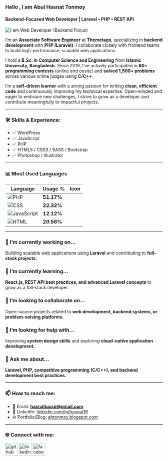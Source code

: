 ###  Hello , I am Abul Hasnat Tonmoy  
#### Backend-Focused Web Developer | Laravel • PHP • REST API  
![I am Web Developer (Backend Focus)](https://i.postimg.cc/R0jjwFy5/Tonmoy.jpg)

I’m an **Associate Software Engineer** at **Themetags**, specializing in **backend development** with **PHP (Laravel)**. I collaborate closely with frontend teams to build high-performance, scalable web applications.

I hold a **B.Sc. in Computer Science and Engineering** from **Islamic University, Bangladesh**. Since 2019, I’ve actively participated in **80+ programming contests** (online and onsite) and **solved 1,500+ problems** across various online judges using **C/C++**.

I’m a **self-driven learner** with a strong passion for writing **clean, efficient code** and continuously improving my technical expertise. Open-minded and eager to embrace new challenges, I strive to grow as a developer and contribute meaningfully to impactful projects.

---

### 🛠 Skills & Experience:
- ✅ WordPress  
- ✅ JavaScript  
- ✅ PHP  
- ✅ HTML5 / CSS3 / SASS / Bootstrap  
- ✅ Photoshop / Illustrator  

---

### 📊 Most Used Languages  

| Language   | Usage %  | Icon |
|------------|----------|------|
| ![PHP](https://img.shields.io/badge/PHP-777BB4?logo=php&logoColor=white) | **51.17%** |
| ![CSS](https://img.shields.io/badge/CSS-1572B6?logo=css3&logoColor=white) | **22.32%**  |
| ![JavaScript](https://img.shields.io/badge/JavaScript-F7DF1E?logo=javascript&logoColor=black) | **12.12%**  |
| ![HTML](https://img.shields.io/badge/HTML-E34F26?logo=html5&logoColor=white) | **20.56%**  |


---

### 🔭 I’m currently working on...  
Building scalable web applications using **Laravel** and contributing to **full-stack projects.**

### 🌱 I’m currently learning...  
**React.js, REST API best practices, and advanced Laravel concepts** to grow as a full-stack developer.  

### 👯 I’m looking to collaborate on...  
Open-source projects related to **web development, backend systems, or problem-solving platforms.**  

### 🤔 I’m looking for help with...  
Improving **system design skills** and exploring **cloud-native application development.**  

### 💬 Ask me about...  
**Laravel, PHP, competitive programming (C/C++), and backend development best practices.**  

---

### 📫 How to reach me:
- 📧 Email: **hasnatiucse@gmail.com**  
- 💼 LinkedIn: [linkedin.com/in/hasnat16](https://www.linkedin.com/in/hasnat16/)  
- 🌐 Portfolio/Blog: [ahtonmoy.blogspot.com](https://ahtonmoy.blogspot.com/)  

---
 
### 🌐 Connect with me:  
[<img src="https://cdn-icons-png.flaticon.com/512/25/25231.png" alt="github" height="40" width="40">](https://github.com/ahtonmoy27)
[<img src="https://cdn-icons-png.flaticon.com/512/174/174857.png" alt="linkedin" height="40" width="40">](https://www.linkedin.com/in/hasnat16/)
[<img src="https://cdn-icons-png.flaticon.com/512/733/733547.png" alt="facebook" height="40" width="40">](https://www.facebook.com/AbulHasnatTonmoy)

